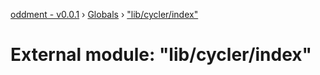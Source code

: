 [oddment - v0.0.1](../README.md) › [Globals](../globals.md) › ["lib/cycler/index"](_lib_cycler_index_.md)

# External module: "lib/cycler/index"



